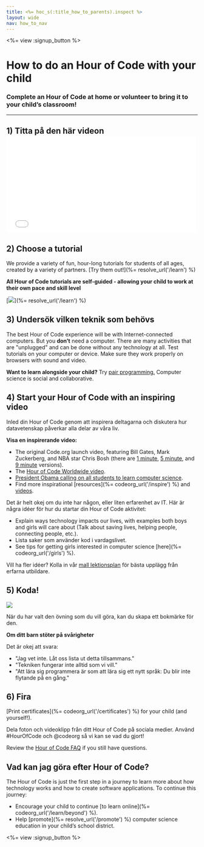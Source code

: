 ```yaml
---
title: <%= hoc_s(:title_how_to_parents).inspect %>
layout: wide
nav: how_to_nav
---
```

<%= view :signup_button %>

# How to do an Hour of Code with your child

### Complete an Hour of Code at home or volunteer to bring it to your child’s classroom!

* * *

## 1) Titta på den här videon <iframe width="500" height="255" src="//www.youtube.com/embed/SrnvvWDm73k" frameborder="0" allowfullscreen mark="crwd-mark"></iframe> 

## 2) Choose a tutorial

We provide a variety of fun, hour-long tutorials for students of all ages, created by a variety of partners. [Try them out!](%= resolve_url('/learn') %)

**All Hour of Code tutorials are self-guided - allowing your child to work at their own pace and skill level**

[![](/images/fit-700/tutorials.png)](%= resolve_url('/learn') %)

## 3) Undersök vilken teknik som behövs

The best Hour of Code experience will be with Internet-connected computers. But you **don’t** need a computer. There are many activities that are "unplugged" and can be done without any technology at all. Test tutorials on your computer or device. Make sure they work properly on browsers with sound and video.

**Want to learn alongside your child?** Try [pair programming.](http://www.ncwit.org/resources/pair-programming-box-power-collaborative-learning) Computer science is social and collaborative.

## 4) Start your Hour of Code with an inspiring video

Inled din Hour of Code genom att inspirera deltagarna och diskutera hur datavetenskap påverkar alla delar av våra liv.

**Visa en inspirerande video:**

- The original Code.org launch video, featuring Bill Gates, Mark Zuckerberg, and NBA star Chris Bosh (there are [1 minute](https://www.youtube.com/watch?v=qYZF6oIZtfc), [5 minute](https://www.youtube.com/watch?v=nKIu9yen5nc), and [9 minute](https://www.youtube.com/watch?v=dU1xS07N-FA) versions).
- The [Hour of Code Worldwide video](https://www.youtube.com/watch?v=KsOIlDT145A).
- [President Obama calling on all students to learn computer science](https://www.youtube.com/watch?v=6XvmhE1J9PY).
- Find more inspirational [resources](%= codeorg_url('/inspire') %) and [videos](https://www.youtube.com/playlist?list=PLzdnOPI1iJNfpD8i4Sx7U0y2MccnrNZuP).

Det är helt okej om du inte har någon, eller liten erfarenhet av IT. Här är några idéer för hur du startar din Hour of Code aktivitet:

- Explain ways technology impacts our lives, with examples both boys and girls will care about (Talk about saving lives, helping people, connecting people, etc.).
- Lista saker som använder kod i vardagslivet.
- See tips for getting girls interested in computer science [here](%= codeorg_url('/girls') %).

Vill ha fler idéer? Kolla in vår [mall lektionsplan](/files/AfterschoolEducatorLessonPlanOutline.docx) för bästa upplägg från erfarna utbildare.

## 5) Koda!

<img src="/images/fit-700/tutorial-short-link.png" />

När du har valt den övning som du vill göra, kan du skapa ett bokmärke för den.

**Om ditt barn stöter på svårigheter**

Det är okej att svara:

- "Jag vet inte. Låt oss lista ut detta tillsammans."
- "Tekniken fungerar inte alltid som vi vill."
- "Att lära sig programmera är som att lära sig ett nytt språk: Du blir inte flytande på en gång."

## 6) Fira

[Print certificates](%= codeorg_url('/certificates') %) for your child (and yourself!).

Dela foton och videoklipp från ditt Hour of Code på sociala medier. Använd #HourOfCode och @codeorg så vi kan se vad du gjort!

Review the [Hour of Code FAQ](https://support.code.org/hc/en-us/categories/200147083-Hour-of-Code) if you still have questions.

## Vad kan jag göra efter Hour of Code?

The Hour of Code is just the first step in a journey to learn more about how technology works and how to create software applications. To continue this journey:

- Encourage your child to continue [to learn online](%= codeorg_url('/learn/beyond') %).
- Help [promote](%= resolve_url('/promote') %) computer science education in your child’s school district.

<%= view :signup_button %>